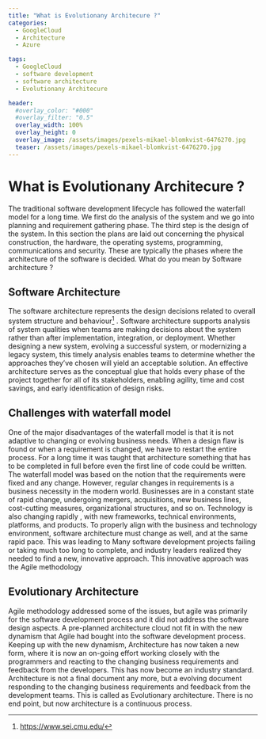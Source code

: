 ```yaml
---
title: "What is Evolutionany Architecure ?"
categories:
  - GoogleCloud
  - Architecture
  - Azure

tags:
  - GoogleCloud
  - software development
  - software architecture
  - Evolutionany Architecure

header:
  #overlay_color: "#000"
  #overlay_filter: "0.5"
  overlay_width: 100%
  overlay_height: 0
  overlay_image: /assets/images/pexels-mikael-blomkvist-6476270.jpg
  teaser: /assets/images/pexels-mikael-blomkvist-6476270.jpg
---
```


# What is Evolutionany Architecure ?


The traditional software development lifecycle has followed the waterfall model for a long time. We first do the analysis of the system and we go into planning and requirement gathering phase. The third step is the design of the system. In this section the plans are laid out concerning the physical construction, the hardware, the operating systems, programming, communications and security. These are typically the phases where the architecture of the software is decided.
What do you mean by Software architecture ?

## Software Architecture
The software architecture represents the design decisions related to overall system structure and behaviour[^1] . Software architecture supports analysis of system qualities when teams are making decisions about the system rather than after implementation, integration, or deployment. Whether designing a new system, evolving a successful system, or modernizing a legacy system, this timely analysis enables teams to determine whether the approaches they’ve chosen will yield an acceptable solution. An effective architecture serves as the conceptual glue that holds every phase of the project together for all of its stakeholders, enabling agility, time and cost savings, and early identification of design risks.

## Challenges with waterfall model
One of the major disadvantages of the waterfall model is that it is not adaptive to changing or evolving business needs. When a design flaw is found or when a requirement is changed, we have to restart the entire process. For a long time it was taught that architecture something that has to be completed in full before even the first line of code could be written. The waterfall model was based on the notion that the requirements were fixed and any change. However, regular changes in requirements is a business necessity in the modern world. Businesses are in a constant state of rapid change, undergoing mergers, acquisitions, new business lines, cost-cutting measures, organizational structures, and so on. Technology is also changing rapidly , with new frameworks, technical environments, platforms, and products. To properly align with the business and technology environment, software architecture must change as well, and at the same rapid pace. This was leading to Many software development projects failing or taking much too long to complete, and industry leaders realized they needed to find a new, innovative approach. This innovative approach was the Agile methodology

## Evolutionary Architecture
Agile methodology addressed some of the issues, but agile was primarily for the software development process and it did not address the software design aspects. A pre-planned architecture cloud not fit in with the new dynamism that Agile had bought into the software development process. Keeping up with the new dynamism, Architecture has now taken a new form, where it is now an on-going effort working closely with the programmers and reacting to the changing business requirements and feedback from the developers. This has now become an industry standard. Architecture is not a final document any more, but a evolving document responding to the changing business requirements and feedback from the development teams. This is called as Evolutionary architecture. There is no end point, but now architecture is a continuous process.


[^1]: https://www.sei.cmu.edu/
[^2]: Building Evolutionany Architectures, 2nd edition, O'reily